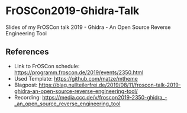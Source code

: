 # FrOSCon2019-Ghidra-Talk
Slides of my FrOSCon talk 2019 - Ghidra - An Open Source Reverse Engineering Tool

## References
* Link to FrOSCon schedule: https://programm.froscon.de/2019/events/2350.html
* Used Template: https://github.com/matze/mtheme
* Blagpost: https://blag.nullteilerfrei.de/2019/08/11/froscon-talk-2019-ghidra-an-open-source-reverse-engineering-tool/
* Recording: https://media.ccc.de/v/froscon2019-2350-ghidra_-_an_open_source_reverse_engineering_tool
